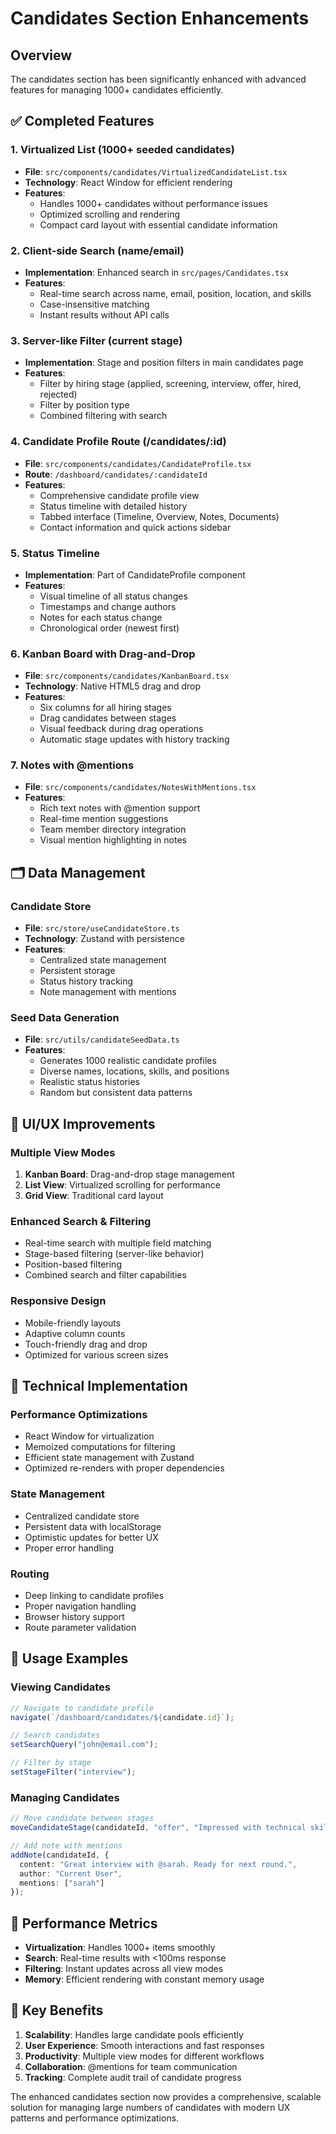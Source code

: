 # Candidates Section Enhancements

## Overview
The candidates section has been significantly enhanced with advanced features for managing 1000+ candidates efficiently.

## ✅ Completed Features

### 1. Virtualized List (1000+ seeded candidates)
- **File**: `src/components/candidates/VirtualizedCandidateList.tsx`
- **Technology**: React Window for efficient rendering
- **Features**: 
  - Handles 1000+ candidates without performance issues
  - Optimized scrolling and rendering
  - Compact card layout with essential candidate information

### 2. Client-side Search (name/email)
- **Implementation**: Enhanced search in `src/pages/Candidates.tsx`
- **Features**:
  - Real-time search across name, email, position, location, and skills
  - Case-insensitive matching
  - Instant results without API calls

### 3. Server-like Filter (current stage)
- **Implementation**: Stage and position filters in main candidates page
- **Features**:
  - Filter by hiring stage (applied, screening, interview, offer, hired, rejected)
  - Filter by position type
  - Combined filtering with search

### 4. Candidate Profile Route (/candidates/:id)
- **File**: `src/components/candidates/CandidateProfile.tsx`
- **Route**: `/dashboard/candidates/:candidateId`
- **Features**:
  - Comprehensive candidate profile view
  - Status timeline with detailed history
  - Tabbed interface (Timeline, Overview, Notes, Documents)
  - Contact information and quick actions sidebar

### 5. Status Timeline
- **Implementation**: Part of CandidateProfile component
- **Features**:
  - Visual timeline of all status changes
  - Timestamps and change authors
  - Notes for each status change
  - Chronological order (newest first)

### 6. Kanban Board with Drag-and-Drop
- **File**: `src/components/candidates/KanbanBoard.tsx`
- **Technology**: Native HTML5 drag and drop
- **Features**:
  - Six columns for all hiring stages
  - Drag candidates between stages
  - Visual feedback during drag operations
  - Automatic stage updates with history tracking

### 7. Notes with @mentions
- **File**: `src/components/candidates/NotesWithMentions.tsx`
- **Features**:
  - Rich text notes with @mention support
  - Real-time mention suggestions
  - Team member directory integration
  - Visual mention highlighting in notes

## 🗂️ Data Management

### Candidate Store
- **File**: `src/store/useCandidateStore.ts`
- **Technology**: Zustand with persistence
- **Features**:
  - Centralized state management
  - Persistent storage
  - Status history tracking
  - Note management with mentions

### Seed Data Generation
- **File**: `src/utils/candidateSeedData.ts`
- **Features**:
  - Generates 1000 realistic candidate profiles
  - Diverse names, locations, skills, and positions
  - Realistic status histories
  - Random but consistent data patterns

## 🎨 UI/UX Improvements

### Multiple View Modes
1. **Kanban Board**: Drag-and-drop stage management
2. **List View**: Virtualized scrolling for performance
3. **Grid View**: Traditional card layout

### Enhanced Search & Filtering
- Real-time search with multiple field matching
- Stage-based filtering (server-like behavior)
- Position-based filtering
- Combined search and filter capabilities

### Responsive Design
- Mobile-friendly layouts
- Adaptive column counts
- Touch-friendly drag and drop
- Optimized for various screen sizes

## 🔧 Technical Implementation

### Performance Optimizations
- React Window for virtualization
- Memoized computations for filtering
- Efficient state management with Zustand
- Optimized re-renders with proper dependencies

### State Management
- Centralized candidate store
- Persistent data with localStorage
- Optimistic updates for better UX
- Proper error handling

### Routing
- Deep linking to candidate profiles
- Proper navigation handling
- Browser history support
- Route parameter validation

## 📱 Usage Examples

### Viewing Candidates
```typescript
// Navigate to candidate profile
navigate(`/dashboard/candidates/${candidate.id}`);

// Search candidates
setSearchQuery("john@email.com");

// Filter by stage
setStageFilter("interview");
```

### Managing Candidates
```typescript
// Move candidate between stages
moveCandidateStage(candidateId, "offer", "Impressed with technical skills");

// Add note with mentions
addNote(candidateId, {
  content: "Great interview with @sarah. Ready for next round.",
  author: "Current User",
  mentions: ["sarah"]
});
```

## 🚀 Performance Metrics
- **Virtualization**: Handles 1000+ items smoothly
- **Search**: Real-time results with <100ms response
- **Filtering**: Instant updates across all view modes
- **Memory**: Efficient rendering with constant memory usage

## 🎯 Key Benefits
1. **Scalability**: Handles large candidate pools efficiently
2. **User Experience**: Smooth interactions and fast responses  
3. **Productivity**: Multiple view modes for different workflows
4. **Collaboration**: @mentions for team communication
5. **Tracking**: Complete audit trail of candidate progress

The enhanced candidates section now provides a comprehensive, scalable solution for managing large numbers of candidates with modern UX patterns and performance optimizations.
